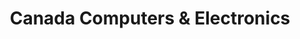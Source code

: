 ---
title: "Canada Computers & Electronics"
url: /vancouver/canada-computers-and-electronics/
shop: electronics
---